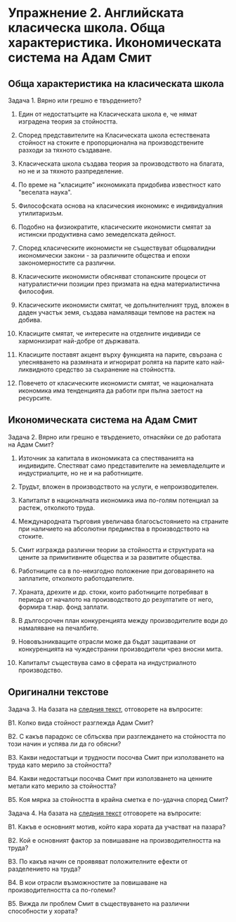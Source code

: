 # Упражнение 2. Английската класическа школа. Обща характеристика. Икономическата система на Адам Смит

## Обща характеристика на класическата школа

Задача 1. Вярно или грешно е твърдението?

1. Един от недостатъците на Класическата школа е, че нямат
изградена теория за стойността.

2. Според представителите на Класическата школа естествената
стойност на стоките е пропорционална на производствените разходи
за тяхното създаване.

3. Класическата школа създава теория за производството на
благата, но не и за тяхното разпределение.

4. По време на "класиците" икономиката придобива известност като
"веселата наука".

5. Философската основа на класическия икономикс е индивидуалния
утилитаризъм.

6. Подобно на физиократите, класическите икономисти смятат за
истински продуктивна само земеделската дейност.

7. Според класическите икономисти не съществуват общовалидни
икономически закони - за различните общества и епохи
закономерностите са различни.

8. Класическите икономисти обясняват стопанските процеси от
натуралистични позиции през призмата на една материалистична
философия.

9. Класическите икономисти смятат, че допълнителният труд,
вложен в даден участък земя, създава намаляващи темпове на
растеж на добива.

10. Класиците смятат, че интересите на отделните индивиди се
хармонизират най-добре от държавата. 

11. Класиците поставят акцент върху функцията на парите,
свързана с улесняването на размяната и игнорират ролята на
парите като най-ликвидното средство за съхранение на стойността.

12. Повечето от класическите икономисти смятат, че националната
икономика има тенденцията да работи при пълна заетост на
ресурсите.

## Икономическата система на Адам Смит

Задача 2. Вярно или грешно е твърдението, отнасяйки се до работата на Адам
Смит?

1. Източник за капитала в икономиката са спестяванията на
индивидите. Спестяват само представителите на земевладелците и
индустриалците, но не и на работниците.

2. Трудът, вложен в производството на услуги, е
непроизводителен.

3. Капиталът в националната икономика има по-голям потенциал за
растеж, отколкото труда.

4. Международната търговия увеличава благосъстоянието на
страните при наличието на абсолютни предимства в производството
на стоките.

5. Смит изгражда различни теории за стойността и структурата на
цените за примитивните общества и за развитите общества.

6. Работниците са в по-неизгодно положение при договарянето на
заплатите, отколкото работодателите.

7. Храната, дрехите и др. стоки, които работниците потребяват
в периода от началото на производството до резултатите от него,
формира т.нар. фонд заплати.

8. В дългосрочен план конкуренцията между производителите води
до намаляване на печалбите.

9. Нововъзникващите отрасли може да бъдат защитавани от
конкуренцията на чуждестранни производители чрез вносни мита.

10. Капиталът съществува само в сферата на индустриалното
производство.

## Оригинални текстове

Задача 3. На базата на [следния текст](texts/smit-stojnost.html),
отговорете на въпросите:

В1. Колко вида стойност разглежда Адам Смит?

В2. С какъв парадокс се сблъсква при разглеждането на стойността
по този начин и успява ли да го обясни?

В3. Какви недостатъци и трудности посочва Смит при използването
на труда като мерило за стойността?

В4. Какви недостатъци посочва Смит при използването на ценните
метали като мерило за стойността?

В5. Коя мярка за стойността в крайна сметка е по-удачна според
Смит?

Задача 4. На базата на [следния текст](texts/smit-razdelenie.html)
отговорете на въпросите: 

В1. Какъв е основният мотив, който кара хората да участват на
пазара?

В2. Кой е основният фактор за повишаване на производителността
на труда?

В3. По какъв начин се проявяват положителните ефекти от
разделението на труда?

В4. В кои отрасли възможностите за повишаване на
производителността са по-големи?

В5. Вижда ли проблем Смит в съществуването на различни способности у
хората? 